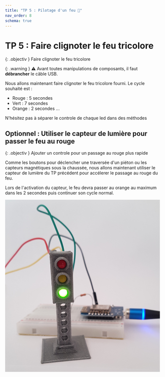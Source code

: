 ```yaml
---
title: "TP 5 : Pilotage d'un feu 🚦"
nav_order: 8
schema: true
---
```


# TP 5 : Faire clignoter le feu tricolore

{: .objectiv }
Faire clignoter le feu tricolore

{: .warning }
⚠️ Avant toutes manipulations de composants, il faut **débrancher** le câble USB.

Nous allons maintenant faire clignoter le feu tricolore fourni.
Le cycle souhaité est :
 - Rouge : 5  secondes
 - Vert : 7 secondes
 - Orange : 2 secondes
 ...

N'hésitez pas à séparer le controle de chaque led dans des méthodes

## Optionnel : Utiliser le capteur de lumière pour passer le feu au rouge

{: .objectiv }
Ajouter un controle pour un passage au rouge plus rapide

Comme les boutons pour déclencher une traversée d'un piéton ou les capteurs magnétiques sous la chaussée, nous allons maintenant utiliser le capteur de lumière du TP précédent pour accélerer le passage au rouge du feu.

Lors de l'activation du capteur, le feu devra passer au orange au maximum dans les 2 secondes puis continuer son cycle normal.

![feu tricolore](resources/feu.jpg)
